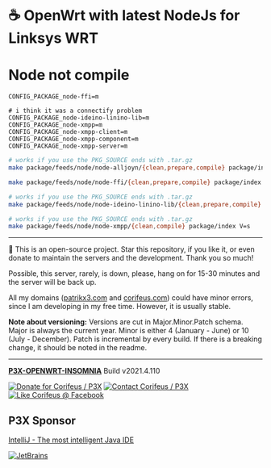 [//]: #@corifeus-header

# ☕ OpenWrt with latest NodeJs for Linksys WRT

                        
[//]: #@corifeus-header:end
# Node not compile


```text
CONFIG_PACKAGE_node-ffi=m

# i think it was a connectify problem
CONFIG_PACKAGE_node-ideino-linino-lib=m
CONFIG_PACKAGE_node-xmpp=m
CONFIG_PACKAGE_node-xmpp-client=m
CONFIG_PACKAGE_node-xmpp-component=m
CONFIG_PACKAGE_node-xmpp-server=m
```

```bash
# works if you use the PKG_SOURCE ends with .tar.gz
make package/feeds/node/node-alljoyn/{clean,prepare,compile} package/index V=s

make package/feeds/node/node-ffi/{clean,prepare,compile} package/index V=s

# works if you use the PKG_SOURCE ends with .tar.gz
make package/feeds/node/node-ideino-linino-lib/{clean,prepare,compile} package/index V=s

# works if you use the PKG_SOURCE ends with .tar.gz
make package/feeds/node/node-xmpp/{clean,compile} package/index V=s
```

[//]: #@corifeus-footer

---

🙏 This is an open-source project. Star this repository, if you like it, or even donate to maintain the servers and the development. Thank you so much!

Possible, this server, rarely, is down, please, hang on for 15-30 minutes and the server will be back up.

All my domains ([patrikx3.com](https://patrikx3.com) and [corifeus.com](https://corifeus.com)) could have minor errors, since I am developing in my free time. However, it is usually stable.

**Note about versioning:** Versions are cut in Major.Minor.Patch schema. Major is always the current year. Minor is either 4 (January - June) or 10 (July - December). Patch is incremental by every build. If there is a breaking change, it should be noted in the readme.


---

[**P3X-OPENWRT-INSOMNIA**](https://corifeus.com/openwrt-insomnia) Build v2021.4.110

[![Donate for Corifeus / P3X](https://img.shields.io/badge/Donate-Corifeus-003087.svg)](https://www.paypal.com/cgi-bin/webscr?cmd=_s-xclick&hosted_button_id=QZVM4V6HVZJW6)  [![Contact Corifeus / P3X](https://img.shields.io/badge/Contact-P3X-ff9900.svg)](https://www.patrikx3.com/en/front/contact) [![Like Corifeus @ Facebook](https://img.shields.io/badge/LIKE-Corifeus-3b5998.svg)](https://www.facebook.com/corifeus.software)


## P3X Sponsor

[IntelliJ - The most intelligent Java IDE](https://www.jetbrains.com/?from=patrikx3)

[![JetBrains](https://cdn.corifeus.com/assets/svg/jetbrains-logo.svg)](https://www.jetbrains.com/?from=patrikx3)




[//]: #@corifeus-footer:end

